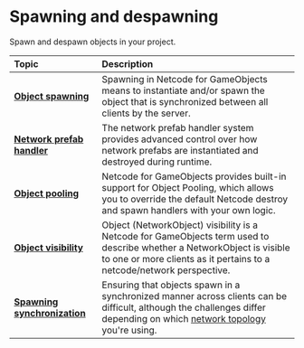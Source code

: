 # Spawning and despawning

Spawn and despawn objects in your project.

| **Topic**                       | **Description**                  |
| :------------------------------ | :------------------------------- |
| **[Object spawning](basics/object-spawning.md)** | Spawning in Netcode for GameObjects means to instantiate and/or spawn the object that is synchronized between all clients by the server. |
| **[Network prefab handler](advanced-topics/network-prefab-handler.md)** | The network prefab handler system provides advanced control over how network prefabs are instantiated and destroyed during runtime. |
| **[Object pooling](advanced-topics/object-pooling.md)** | Netcode for GameObjects provides built-in support for Object Pooling, which allows you to override the default Netcode destroy and spawn handlers with your own logic. |
| **[Object visibility](basics/object-visibility.md)** | Object (NetworkObject) visibility is a Netcode for GameObjects term used to describe whether a NetworkObject is visible to one or more clients as it pertains to a netcode/network perspective. |
| **[Spawning synchronization](basics/spawning-synchronization.md)** | Ensuring that objects spawn in a synchronized manner across clients can be difficult, although the challenges differ depending on which [network topology](terms-concepts/network-topologies.md) you're using. |